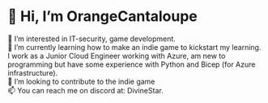 # 👋 Hi, I’m OrangeCantaloupe
👀 I’m interested in IT-security, game development.
<br> 🌱 I’m currently learning how to make an indie game to kickstart my learning. I work as a Junior Cloud Engineer working with Azure, am new to programming but have some experience with Python and Bicep (for Azure infrastructure).
<br>💞️ I’m looking to contribute to the indie game
<br>📫 You can reach me on discord at: DivineStar.

<!---
OrangeCantaloupe/OrangeCantaloupe is a ✨ special ✨ repository because its `README.md` (this file) appears on your GitHub profile.
You can click the Preview link to take a look at your changes.
--->
